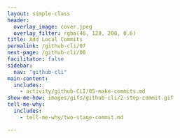 ```yaml
---
layout: simple-class
header:
  overlay_image: cover.jpeg
  overlay_filter: rgba(46, 129, 200, 0.6)
title: Add Local Commits
permalink: /github-cli/07
next-page: /github-cli/08
facilitator: false
sidebar:
  nav: "github-cli"
main-content:
  includes:
    - activity/github-CLI/05-make-commits.md
show-me-how: images/gifs/github-cli/2-step-commit.gif
tell-me-why:
  includes:
    - tell-me-why/two-stage-commit.md

---
```


